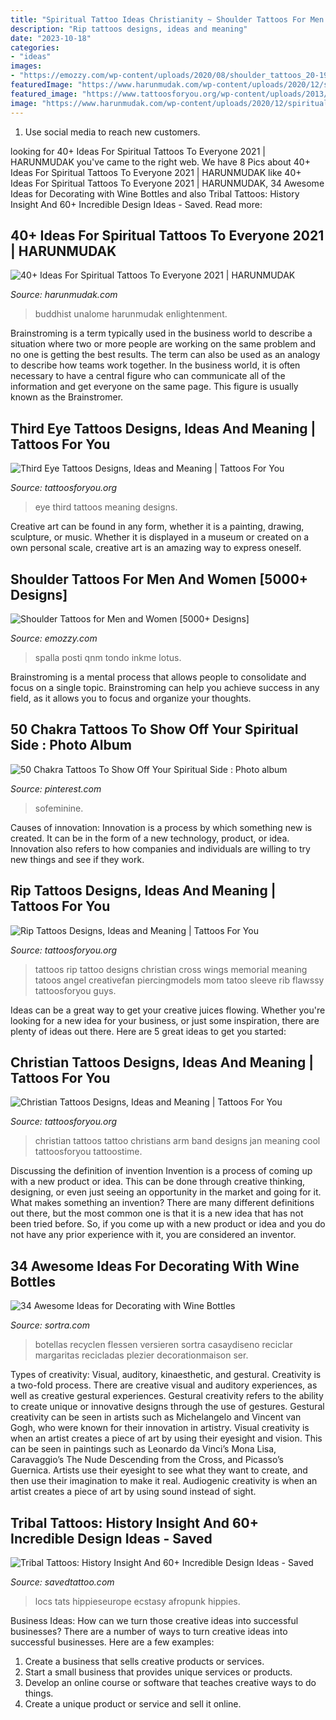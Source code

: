 ```yaml
---
title: "Spiritual Tattoo Ideas Christianity ~ Shoulder Tattoos For Men And Women [5000+ Designs]"
description: "Rip tattoos designs, ideas and meaning"
date: "2023-10-18"
categories:
- "ideas"
images:
- "https://emozzy.com/wp-content/uploads/2020/08/shoulder_tattoos_20-198.jpg"
featuredImage: "https://www.harunmudak.com/wp-content/uploads/2020/12/spiritual-tattoos-23-1152x1536.jpg"
featured_image: "https://www.tattoosforyou.org/wp-content/uploads/2013/09/Tattoos-For-Christians.jpg"
image: "https://www.harunmudak.com/wp-content/uploads/2020/12/spiritual-tattoos-23-1152x1536.jpg"
---
```



1. Use social media to reach new customers.

	

		
looking for 40+ Ideas For Spiritual Tattoos To Everyone 2021 | HARUNMUDAK you've came to the right web. We have 8 Pics about 40+ Ideas For Spiritual Tattoos To Everyone 2021 | HARUNMUDAK like 40+ Ideas For Spiritual Tattoos To Everyone 2021 | HARUNMUDAK, 34 Awesome Ideas for Decorating with Wine Bottles and also Tribal Tattoos: History Insight And 60+ Incredible Design Ideas - Saved. Read more:
		
    
## 40+ Ideas For Spiritual Tattoos To Everyone 2021 | HARUNMUDAK

<img loading=lazy src="https://www.harunmudak.com/wp-content/uploads/2020/12/spiritual-tattoos-23-1152x1536.jpg" onerror="this.onerror=null;this.src='https://tse4.mm.bing.net/th?id=OIP.K8jynnELtW_geg6xLH7xdgHaJ4&amp;pid=15.1';" alt="40+ Ideas For Spiritual Tattoos To Everyone 2021 | HARUNMUDAK">

_Source: harunmudak.com_

>buddhist unalome harunmudak enlightenment. 

	

Brainstroming is a term typically used in the business world to describe a situation where two or more people are working on the same problem and no one is getting the best results. The term can also be used as an analogy to describe how teams work together. In the business world, it is often necessary to have a central figure who can communicate all of the information and get everyone on the same page. This figure is usually known as the Brainstromer.

    
## Third Eye Tattoos Designs, Ideas And Meaning | Tattoos For You

<img loading=lazy src="https://www.tattoosforyou.org/wp-content/uploads/2016/05/Third-Eye-Tattoos.jpg" onerror="this.onerror=null;this.src='https://tse3.mm.bing.net/th?id=OIP.KAvYWuNRHhcisgKHCTakFgHaKg&amp;pid=15.1';" alt="Third Eye Tattoos Designs, Ideas and Meaning | Tattoos For You">

_Source: tattoosforyou.org_

>eye third tattoos meaning designs. 

	

Creative art can be found in any form, whether it is a painting, drawing, sculpture, or music. Whether it is displayed in a museum or created on a own personal scale, creative art is an amazing way to express oneself.

    
## Shoulder Tattoos For Men And Women [5000+ Designs]

<img loading=lazy src="https://emozzy.com/wp-content/uploads/2020/08/shoulder_tattoos_20-198.jpg" onerror="this.onerror=null;this.src='https://tse1.mm.bing.net/th?id=OIP.WUz2gPkUSxyDuPP701E-9QHaJ3&amp;pid=15.1';" alt="Shoulder Tattoos for Men and Women [5000+ Designs]">

_Source: emozzy.com_

>spalla posti qnm tondo inkme lotus. 

	

Brainstroming is a mental process that allows people to consolidate and focus on a single topic. Brainstroming can help you achieve success in any field, as it allows you to focus and organize your thoughts.

    
## 50 Chakra Tattoos To Show Off Your Spiritual Side : Photo Album

<img loading=lazy src="https://i.pinimg.com/736x/f8/fc/30/f8fc3008171928eb6ef4d7c1d6d92c51.jpg" onerror="this.onerror=null;this.src='https://tse4.mm.bing.net/th?id=OIP.aPoB7NSq8E_z-oDfDURXTQAAAA&amp;pid=15.1';" alt="50 Chakra Tattoos To Show Off Your Spiritual Side : Photo album">

_Source: pinterest.com_

>sofeminine. 

	

Causes of innovation:
Innovation is a process by which something new is created. It can be in the form of a new technology, product, or idea. Innovation also refers to how companies and individuals are willing to try new things and see if they work.

    
## Rip Tattoos Designs, Ideas And Meaning | Tattoos For You

<img loading=lazy src="http://www.tattoosforyou.org/wp-content/uploads/2013/10/Rip-Tattoo-Designs.jpg" onerror="this.onerror=null;this.src='https://tse4.mm.bing.net/th?id=OIP.rusX0az22Yq90R-IYGy5TwHaKC&amp;pid=15.1';" alt="Rip Tattoos Designs, Ideas and Meaning | Tattoos For You">

_Source: tattoosforyou.org_

>tattoos rip tattoo designs christian cross wings memorial meaning tatoos angel creativefan piercingmodels mom tatoo sleeve rib flawssy tattoosforyou guys. 

	

Ideas can be a great way to get your creative juices flowing. Whether you're looking for a new idea for your business, or just some inspiration, there are plenty of ideas out there. Here are 5 great ideas to get you started: 

    
## Christian Tattoos Designs, Ideas And Meaning | Tattoos For You

<img loading=lazy src="https://www.tattoosforyou.org/wp-content/uploads/2013/09/Tattoos-For-Christians.jpg" onerror="this.onerror=null;this.src='https://tse2.mm.bing.net/th?id=OIP.An2DTg501WX2OYVkp_tGqAHaIx&amp;pid=15.1';" alt="Christian Tattoos Designs, Ideas and Meaning | Tattoos For You">

_Source: tattoosforyou.org_

>christian tattoos tattoo christians arm band designs jan meaning cool tattoosforyou tattoostime. 

	

Discussing the definition of invention
Invention is a process of coming up with a new product or idea. This can be done through creative thinking, designing, or even just seeing an opportunity in the market and going for it. What makes something an invention? There are many different definitions out there, but the most common one is that it is a new idea that has not been tried before. So, if you come up with a new product or idea and you do not have any prior experience with it, you are considered an inventor.

    
## 34 Awesome Ideas For Decorating With Wine Bottles

<img loading=lazy src="https://www.sortra.com/wp-content/uploads/2014/08/wine-bottle-decoration01.jpg" onerror="this.onerror=null;this.src='https://tse4.mm.bing.net/th?id=OIP.8rfDceGRHog-DePydJCQawHaJ6&amp;pid=15.1';" alt="34 Awesome Ideas for Decorating with Wine Bottles">

_Source: sortra.com_

>botellas recyclen flessen versieren sortra casaydiseno reciclar margaritas recicladas plezier decorationmaison ser. 

	

Types of creativity: Visual, auditory, kinaesthetic, and gestural.
Creativity is a two-fold process. There are creative visual and auditory experiences, as well as creative gestural experiences. Gestural creativity refers to the ability to create unique or innovative designs through the use of gestures. Gestural creativity can be seen in artists such as Michelangelo and Vincent van Gogh, who were known for their innovation in artistry. Visual creativity is when an artist creates a piece of art by using their eyesight and vision. This can be seen in paintings such as Leonardo da Vinci’s Mona Lisa, Caravaggio’s The Nude Descending from the Cross, and Picasso’s Guernica. Artists use their eyesight to see what they want to create, and then use their imagination to make it real. Audiogenic creativity is when an artist creates a piece of art by using sound instead of sight.

    
## Tribal Tattoos: History Insight And 60+ Incredible Design Ideas - Saved

<img loading=lazy src="https://www.savedtattoo.com/wp-content/uploads/2021/06/African-Tribal-Tattoos-6.jpeg" onerror="this.onerror=null;this.src='https://tse1.mm.bing.net/th?id=OIP.1csZQyrca3GLkO5ao_nzgQHaLH&amp;pid=15.1';" alt="Tribal Tattoos: History Insight And 60+ Incredible Design Ideas - Saved">

_Source: savedtattoo.com_

>locs tats hippieseurope ecstasy afropunk hippies. 

	

Business Ideas: How can we turn those creative ideas into successful businesses?
There are a number of ways to turn creative ideas into successful businesses. Here are a few examples: 
1. Create a business that sells creative products or services.
2. Start a small business that provides unique services or products.
3. Develop an online course or software that teaches creative ways to do things. 
4. Create a unique product or service and sell it online.

